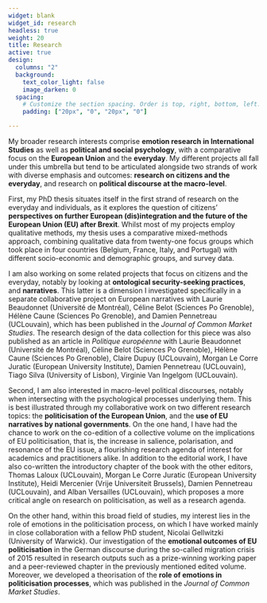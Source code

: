 ```yaml
---
widget: blank
widget_id: research
headless: true
weight: 20
title: Research
active: true
design:
  columns: "2"
  background:
    text_color_light: false
    image_darken: 0
  spacing:
    # Customize the section spacing. Order is top, right, bottom, left.
    padding: ["20px", "0", "20px", "0"]

---
```


My broader research interests comprise **emotion research in International Studies** as well as **political and social psychology**, with a comparative focus on the **European Union** and the **everyday**. My different projects all fall under this umbrella but tend to be articulated alongside two strands of work with diverse emphasis and outcomes: **research on citizens and the everyday**, and research on **political discourse at the macro-level**. 

First, my PhD thesis situates itself in the first strand of research on the everyday and individuals, as it explores the question of citizens’ **perspectives on further European (dis)integration and the future of the European Union (EU) after Brexit**. Whilst most of my projects employ qualitative methods, my thesis uses a comparative mixed-methods approach, combining qualitative data from twenty-one focus groups which took place in four countries (Belgium, France, Italy, and Portugal) with different socio-economic and demographic groups, and survey data. 

I am also working on some related projects that focus on citizens and the everyday, notably by looking at **ontological security-seeking practices**, and **narratives**. This latter is a dimension I investigated specifically in a separate collaborative project on European narratives with Laurie Beaudonnet (Université de Montréal), Céline Belot (Sciences Po Grenoble), Hélène Caune (Sciences Po Grenoble), and Damien Pennetreau (UCLouvain), which has been published in the _Journal of Common Market Studies_. The research design of the data collection for this piece was also published as an article in _Politique européenne_ with Laurie Beaudonnet (Université de Montréal), Céline Belot (Sciences Po Grenoble), Hélène Caune (Sciences Po Grenoble), Claire Dupuy (UCLouvain), Morgan Le Corre Juratic (European University Institute), Damien Pennetreau (UCLouvain), Tiago Silva (University of Lisbon), Virginie Van Ingelgom (UCLouvain).

Second, I am also interested in macro-level political discourses, notably when intersecting with the psychological processes underlying them. This is best illustrated through my collaborative work on two different research topics: the **politicisation of the European Union**, and the **use of EU narratives by national governments**. On the one hand, I have had the chance to work on the co-edition of a collective volume on the implications of EU politicisation, that is, the increase in salience, polarisation, and resonance of the EU issue, a flourishing research agenda of interest for academics and practitioners alike. In addition to the editorial work, I have also co-written the introductory chapter of the book with the other editors, Thomas Laloux (UCLouvain), Morgan Le Corre Juratic (European University Institute), Heidi Mercenier (Vrije Universiteit Brussels), Damien Pennetreau (UCLouvain), and Alban Versailles (UCLouvain), which proposes a more critical angle on research on politicisation, as well as a research agenda. 

On the other hand, within this broad field of studies, my interest lies in the role of emotions in the politicisation process, on which I have worked mainly in close collaboration with a fellow PhD student, Nicolai Gellwitzki (University of Warwick). Our investigation of the **emotional outcomes of EU politicisation** in the German discourse during the so-called migration crisis of 2015 resulted in research outputs such as a prize-winning working paper and a peer-reviewed chapter in the previously mentioned edited volume. Moreover, we developed a theorisation of the **role of emotions in politicisation processes**, which was published in the _Journal of Common Market Studies_. 

